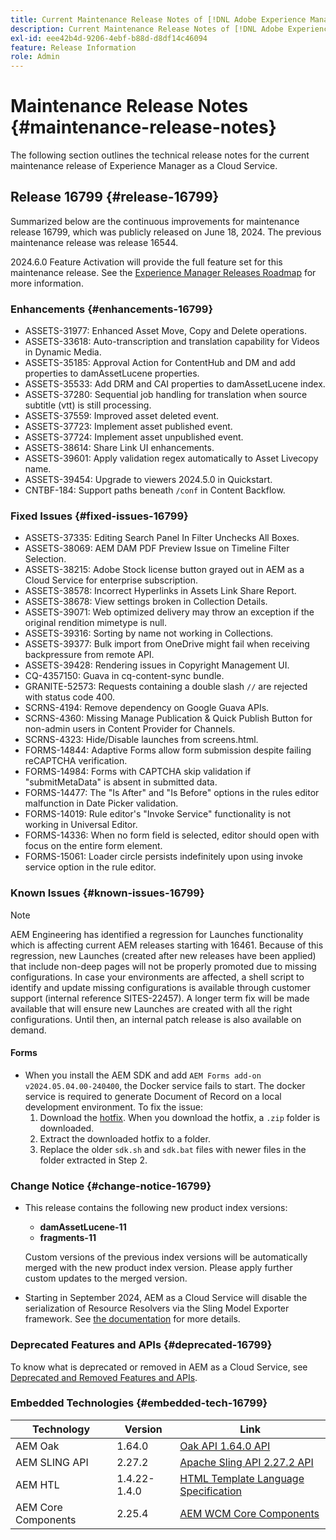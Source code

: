 ```yaml
---
title: Current Maintenance Release Notes of [!DNL Adobe Experience Manager] as a Cloud Service.
description: Current Maintenance Release Notes of [!DNL Adobe Experience Manager] as a Cloud Service.
exl-id: eee42b4d-9206-4ebf-b88d-d8df14c46094
feature: Release Information
role: Admin
---
```

# Maintenance Release Notes {#maintenance-release-notes}

The following section outlines the technical release notes for the current maintenance release of Experience Manager as a Cloud Service.

## Release 16799 {#release-16799}

Summarized below are the continuous improvements for maintenance release 16799, which was publicly released on June 18, 2024. The previous maintenance release was release 16544.

2024.6.0 Feature Activation will provide the full feature set for this maintenance release. See the [Experience Manager Releases Roadmap](https://experienceleague.adobe.com/en/docs/experience-manager-release-information/aem-release-updates/update-releases-roadmap) for more information.

### Enhancements {#enhancements-16799}

* ASSETS-31977: Enhanced Asset Move, Copy and Delete operations.
* ASSETS-33618: Auto-transcription and translation capability for Videos in Dynamic Media.
* ASSETS-35185: Approval Action for ContentHub and DM and add properties to damAssetLucene properties.
* ASSETS-35533: Add DRM and CAI properties to damAssetLucene index.
* ASSETS-37280: Sequential job handling for translation when source subtitle (vtt) is still processing.
* ASSETS-37559: Improved asset deleted event.
* ASSETS-37723: Implement asset published event.
* ASSETS-37724: Implement asset unpublished event.
* ASSETS-38614: Share Link UI enhancements.
* ASSETS-39601: Apply validation regex automatically to Asset Livecopy name.
* ASSETS-39454: Upgrade to viewers 2024.5.0 in Quickstart.
* CNTBF-184: Support paths beneath `/conf` in Content Backflow.

### Fixed Issues {#fixed-issues-16799}

* ASSETS-37335: Editing Search Panel In Filter Unchecks All Boxes.
* ASSETS-38069: AEM DAM PDF Preview Issue on Timeline Filter Selection.
* ASSETS-38215: Adobe Stock license button grayed out in AEM as a Cloud Service for enterprise subscription.
* ASSETS-38578: Incorrect Hyperlinks in Assets Link Share Report.
* ASSETS-38678: View settings broken in Collection Details.
* ASSETS-39071: Web optimized delivery may throw an exception if the original rendition mimetype is null.
* ASSETS-39316: Sorting by name not working in Collections.
* ASSETS-39377: Bulk import from OneDrive might fail when receiving backpressure from remote API.
* ASSETS-39428: Rendering issues in Copyright Management UI.
* CQ-4357150: Guava in cq-content-sync bundle.
* GRANITE-52573: Requests containing a double slash `//` are rejected with status code 400.
* SCRNS-4194: Remove dependency on Google Guava APIs.
* SCRNS-4360: Missing Manage Publication & Quick Publish Button for non-admin users in Content Provider for Channels.
* SCRNS-4323: Hide/Disable launches from screens.html.
* FORMS-14844: Adaptive Forms allow form submission despite failing reCAPTCHA verification.
* FORMS-14984: Forms with CAPTCHA skip validation if "submitMetaData" is absent in submitted data.
* FORMS-14477: The "Is After" and "Is Before" options in the rules editor malfunction in Date Picker validation.
* FORMS-14019: Rule editor's "Invoke Service" functionality is not working in Universal Editor.
* FORMS-14336: When no form field is selected, editor should open with focus on the entire form element.
* FORMS-15061: Loader circle persists indefinitely upon using invoke service option in the rule editor.
  
### Known Issues {#known-issues-16799}

>[!NOTE]
> AEM Engineering has identified a regression for Launches functionality which is affecting current AEM releases starting with 16461. Because of this regression, new Launches (created after new releases have been applied) that include non-deep pages will not be properly promoted due to missing configurations.
> In case your environments are affected, a shell script to identify and update missing configurations is available through customer support (internal reference SITES-22457).
> A longer term fix will be made available that will ensure new Launches are created with all the right configurations. Until then, an internal patch release is also available on demand.

#### Forms

* When you install the AEM SDK and add `AEM Forms add-on v2024.05.04.00-240400`, the Docker service fails to start. The docker service is required to generate Document of Record on a local development environment. To fix the issue:
  1. Download the [hotfix](/help/forms/assets/sdk_hotfix.zip). When you download the hotfix, a `.zip` folder is downloaded.
  1. Extract the downloaded hotfix to a folder.
  1. Replace the older `sdk.sh` and `sdk.bat` files with newer files in the folder extracted in Step 2.

### Change Notice {#change-notice-16799}

* This release contains the following new product index versions:
  * **damAssetLucene-11**
  * **fragments-11**

  Custom versions of the previous index versions will be automatically merged with the new product index version. Please apply further custom updates to the merged version.

* Starting in September 2024, AEM as a Cloud Service will disable the serialization of Resource Resolvers via the Sling Model Exporter framework. See [the documentation](/help/implementing/developing/hybrid/disallow-the-serialization-of-resourceresolvers-via-sling-model-exporter.md) for more details.

### Deprecated Features and APIs {#deprecated-16799}

To know what is deprecated or removed in AEM as a Cloud Service, see [Deprecated and Removed Features and APIs](/help/release-notes/deprecated-removed-features.md).

### Embedded Technologies {#embedded-tech-16799}

|Technology|Version|Link|
|---|---|---|
|AEM Oak | 1.64.0|[Oak API 1.64.0 API](https://www.javadoc.io/doc/org.apache.jackrabbit/oak-api/1.64.0/index.html)| 
|AEM SLING API | 2.27.2 |[Apache Sling API 2.27.2 API](https://www.javadoc.io/doc/org.apache.sling/org.apache.sling.api/latest/index.html)|
|AEM HTL| 1.4.22-1.4.0 |[HTML Template Language Specification](https://github.com/adobe/htl-spec)|
|AEM Core Components| 2.25.4|[AEM WCM Core Components](https://github.com/adobe/aem-core-wcm-components)|

